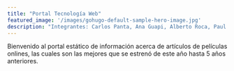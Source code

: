 ```yaml
---
title: "Portal Tecnología Web"
featured_image: '/images/gohugo-default-sample-hero-image.jpg'
description: "Integrantes: Carlos Panta, Ana Guapi, Alberto Roca, Paul Campos, Andrés Macancela, Luis Lopez Molina MSIGXXI"
---
```

Bienvenido al portal estático de información acerca de artículos de películas onlines, las cuales son las mejores que se estrenó de este año hasta 5 años anteriores.
